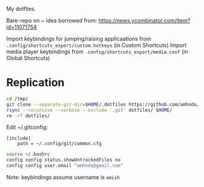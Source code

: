 My dotfiles.

Bare-repo on ~ idea borrowed from: https://news.ycombinator.com/item?id=11071754

Import keybindings for jumping/raising applicaations from `.config/shortcuts_export/custom.hotkeys` (in Custom Shortcuts)
Import media player keybindings from `.config/shortcuts_export/media.conf` (in Global Shortcuts)

# Replication

```sh
cd /tmp/
git clone --separate-git-dir=$HOME/.dotfiles https://github.com/amhndu/dotfiles dotfiles
rsync --recursive --verbose --exclude '.git' dotfiles/ $HOME/
rm -rf dotfiles/
```

Edit ~/.gitconfig:
```
[include]
    path = ~/.config/git/common.cfg
```

```sh
source ~/.bashrc
config config status.showUntrackedFiles no
config config user.email "amhndu@gmail.com"
```


Note: keybindings assume username is `amish`
